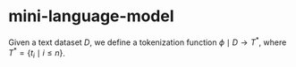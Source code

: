 # mini-language-model

Given a text dataset $D$, we define a tokenization function $\phi \mid D \to T^*$, where  $T^* = \{t_i \mid i \leq n\}$.